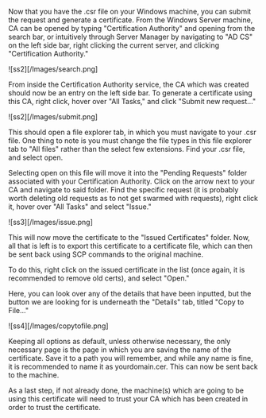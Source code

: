 
Now that you have the .csr file on your Windows machine, you can submit the request and generate a certificate. From the Windows Server machine, CA can be opened by typing "Certification Authority" and opening from the search bar, or intuitively through Server Manager by navigating to "AD CS" on the left side bar, right clicking the current server, and clicking "Certification Authority."

![ss2][/Images/search.png]

From inside the Certification Authority service, the CA which was created should now be an entry on the left side bar. To generate a certificate using this CA, right click, hover over "All Tasks," and click "Submit new request..."

![ss2][/Images/submit.png]

This should open a file explorer tab, in which you must navigate to your .csr file. One thing to note is you must change the file types in this file explorer tab to "All files" rather than the select few extensions. Find your .csr file, and select open.

Selecting open on this file will move it into the "Pending Requests" folder associated with your Certification Authority. Click on the arrow next to your CA and navigate to said folder. Find the specific request (it is probably worth deleting old requests as to not get swarmed with requests), right click it, hover over "All Tasks" and select "Issue."

![ss3][/Images/issue.png]

This will now move the certificate to the "Issued Certificates" folder. Now, all that is left is to export this certificate to a certificate file, which can then be sent back using SCP commands to the original machine.

To do this, right click on the issued certificate in the list (once again, it is recommended to remove old certs), and select "Open."

Here, you can look over any of the details that have been inputted, but the button we are looking for is underneath the "Details" tab, titled "Copy to File..." 

![ss4][/Images/copytofile.png]

Keeping all options as default, unless otherwise necessary, the only necessary page is the page in which you are saving the name of the certificate. Save it to a path you will remember, and while any name is fine, it is recommended to name it as yourdomain.cer. This can now be sent back to the machine.

As a last step, if not already done, the machine(s) which are going to be using this certificate will need to trust your CA which has been created in order to trust the certificate.